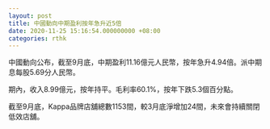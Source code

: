 ```yaml
---
layout: post
title: 中國動向中期盈利按年急升近5倍
date: 2020-11-25 15:16:54.000000000 +08:00
categories: rthk
---
```


中國動向公布，截至9月底，中期盈利11.16億元人民幣，按年急升4.94倍。派中期息每股5.69分人民幣。

期內，收入8.99億元，按年持平。毛利率60.1%，按年下跌5.3個百分點。

截至9月底，Kappa品牌店舖總數1153間，較3月底淨增加24間，未來會持續關閉低效店舖。

